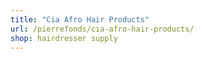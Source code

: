```yaml
---
title: "Cia Afro Hair Products"
url: /pierrefonds/cia-afro-hair-products/
shop: hairdresser supply
---
```

